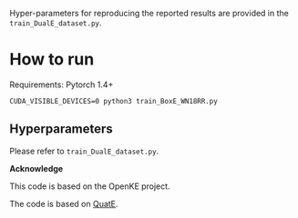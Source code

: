 

Hyper-parameters for reproducing the reported results are provided in the ```train_DualE_dataset.py```.


# How to run 
Requirements:
Pytorch 1.4+

```CUDA_VISIBLE_DEVICES=0 python3 train_BoxE_WN18RR.py```

## Hyperparameters

 Please refer to ```train_DualE_dataset.py```.

**Acknowledge**

This code is based on the OpenKE project.

The code is based on [QuatE](https://github.com/cheungdaven/QuatE).

